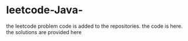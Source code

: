 # leetcode-Java-
the leetcode problem code is added to the repositories.
the code is here.
the solutions are provided here
